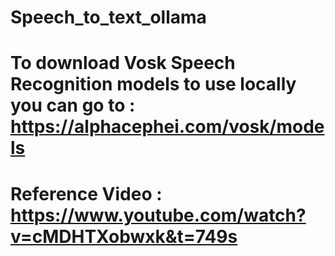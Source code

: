 # Speech_to_text_ollama
# To download Vosk Speech Recognition models to use locally you can go to : https://alphacephei.com/vosk/models
# Reference Video : https://www.youtube.com/watch?v=cMDHTXobwxk&t=749s

